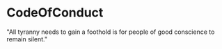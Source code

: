 # CodeOfConduct
"All tyranny needs to gain a foothold is for people of good conscience to remain silent."
